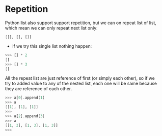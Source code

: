 # Repetition

Python list also support support repetition, but we can on repeat list of list, which mean we can only repeat next list only:

```py>>> [[]] * 3
[[], [], []]
```

- if we try this single list nothing happen:

```py
>>> [] * 2
[]
>>> [] * 3
[]
```

All the repeat list are just reference of first (or simply each other), so if we try to added value to any of the nested list, each one will be same because they are reference of each other.


```py
>>> a[0].append(1)
>>> a
[[1], [1], [1]]
>>>
>>> a[2].append(3)
>>> a
[[1, 3], [1, 3], [1, 3]]
>>> 
```